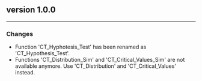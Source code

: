 ## version 1.0.0

---

### Changes

- Function 'CT_Hyphotesis_Test' has been renamed as 'CT_Hypothesis_Test'.
- Functions 'CT_Distribution_Sim' and 'CT_Critical_Values_Sim' are not available anymore. Use 'CT_Distribution' and 'CT_Critical_Values' instead.




